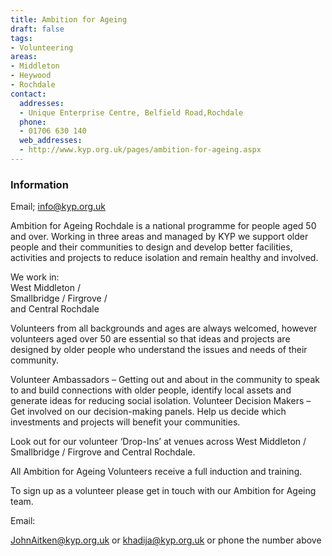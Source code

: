 ```yaml
---
title: Ambition for Ageing
draft: false
tags:
- Volunteering
areas:
- Middleton
- Heywood
- Rochdale
contact:
  addresses:
  - Unique Enterprise Centre, Belfield Road,Rochdale
  phone:
  - 01706 630 140
  web_addresses:
  - http://www.kyp.org.uk/pages/ambition-for-ageing.aspx
---
```


### Information
Email; info@kyp.org.uk

Ambition for Ageing Rochdale is a national programme for people aged 50 and over. Working in three areas and managed by KYP we support older people and their communities to design and develop better facilities, activities and projects to reduce isolation and remain healthy and involved.

We work in:   
West Middleton /  
Smallbridge / Firgrove /  
and Central Rochdale

Volunteers from all backgrounds and ages are always welcomed, however volunteers aged over 50 are essential so that ideas and projects are designed by older people who understand the issues and needs of their community.

Volunteer Ambassadors – Getting out and about in the community to speak to and build connections with older people, identify local assets and generate ideas for reducing social isolation.
Volunteer Decision Makers – Get involved on our decision-making panels. Help us decide which investments and projects will benefit your communities.

Look out for our volunteer ‘Drop-Ins’ at venues across West Middleton / Smallbridge / Firgrove and Central Rochdale.

All Ambition for Ageing Volunteers receive a full induction and training.

To sign up as a volunteer please get in touch with 
our Ambition for Ageing team.

Email:  

JohnAitken@kyp.org.uk   or
    khadija@kyp.org.uk
   or   phone the number above

